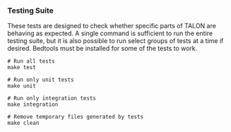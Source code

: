 ### Testing Suite
These tests are designed to check whether specific parts of TALON are behaving as expected.
A single command is sufficient to run the entire testing suite, but it is also possible to run select groups of tests at a time if desired.
Bedtools must be installed for some of the tests to work.
```
# Run all tests
make test

# Run only unit tests
make unit

# Run only integration tests
make integration

# Remove temporary files generated by tests
make clean
```
